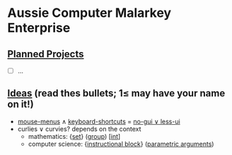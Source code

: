 # Aussie Computer Malarkey Enterprise
## [Planned Projects](https://en.wikipedia.org/wiki/Outline_of_software)
- [ ] ...

## [Ideas](https://en.wikipedia.org/wiki/List_of_software_categories) (read thes bullets; 1≤ may have your name on it!)
* [mouse-menus](https://en.wikipedia.org/wiki/Context_menu) ∧ [keyboard-shortcuts](https://en.wikipedia.org/wiki/Keyboard_shortcut) = [no-gui ∨ less-ui](https://en.wikipedia.org/wiki/Cruft)
* curlies ∨ curvies? depends on the context
  * mathematics: {[set](https://en.wikipedia.org/wiki/Set_%28mathematics%29)} ([group](https://en.wikipedia.org/wiki/Order_of_operations)) [[int](https://en.wikipedia.org/wiki/Nearest_integer_function)]
  * computer science: {[instructional block](https://en.wikipedia.org/wiki/Block_%28programming%29)} ([parametric arguments](https://en.wikipedia.org/wiki/Parameter_%28computer_programming%29))
